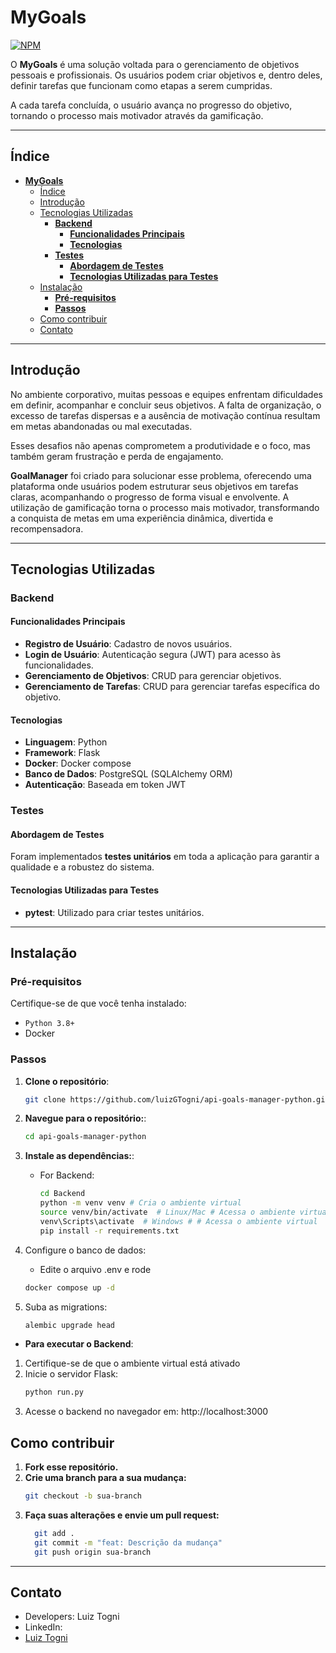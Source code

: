 # **MyGoals**
[![NPM](https://img.shields.io/npm/l/react)](https://github.com/yuribodo/a-base-vem-forte/blob/main/LICENSE)

O **MyGoals** é uma solução voltada para o gerenciamento de objetivos pessoais e profissionais.
Os usuários podem criar objetivos e, dentro deles, definir tarefas que funcionam como etapas a serem cumpridas.

A cada tarefa concluída, o usuário avança no progresso do objetivo, tornando o processo mais motivador através da gamificação.

---

## Índice

- [**MyGoals**](#mygoals)
  - [Índice](#índice)
  - [Introdução](#introdução)
  - [Tecnologias Utilizadas](#tecnologias-utilizadas)
    - [**Backend**](#backend)
      - [**Funcionalidades Principais**](#funcionalidades-principais)
      - [**Tecnologias**](#tecnologias)
    - [**Testes**](#testes)
      - [**Abordagem de Testes**](#abordagem-de-testes)
      - [**Tecnologias Utilizadas para Testes**](#tecnologias-utilizadas-para-testes)
  - [Instalação](#instalação)
    - [**Pré-requisitos**](#pré-requisitos)
    - [**Passos**](#passos)
  - [Como contribuir](#como-contribuir)
  - [Contato](#contato)

---

## Introdução

No ambiente corporativo, muitas pessoas e equipes enfrentam dificuldades em definir, acompanhar e concluir seus objetivos. A falta de organização, o excesso de tarefas dispersas e a ausência de motivação contínua resultam em metas abandonadas ou mal executadas.

Esses desafios não apenas comprometem a produtividade e o foco, mas também geram frustração e perda de engajamento.

**GoalManager** foi criado para solucionar esse problema, oferecendo uma plataforma onde usuários podem estruturar seus objetivos em tarefas claras, acompanhando o progresso de forma visual e envolvente. A utilização de gamificação torna o processo mais motivador, transformando a conquista de metas em uma experiência dinâmica, divertida e recompensadora.

---

## Tecnologias Utilizadas

### **Backend**

#### **Funcionalidades Principais**

- **Registro de Usuário**: Cadastro de novos usuários.
- **Login de Usuário**: Autenticação segura (JWT) para acesso às funcionalidades.
- **Gerenciamento de Objetivos**: CRUD para gerenciar objetivos.
- **Gerenciamento de Tarefas**: CRUD para gerenciar tarefas específica do objetivo.

#### **Tecnologias**

- **Linguagem**: Python
- **Framework**: Flask
- **Docker**: Docker compose
- **Banco de Dados**: PostgreSQL (SQLAlchemy ORM)
- **Autenticação**: Baseada em token JWT

### **Testes**
#### **Abordagem de Testes**
Foram implementados **testes unitários** em toda a aplicação para garantir a qualidade e a robustez do sistema.
#### **Tecnologias Utilizadas para Testes**
- **pytest**: Utilizado para criar testes unitários.

---

## Instalação

### **Pré-requisitos**
Certifique-se de que você tenha instalado:
- `Python 3.8+`
- Docker

### **Passos**

1. **Clone o repositório**:
   ```bash
   git clone https://github.com/luizGTogni/api-goals-manager-python.git
    ```

2. **Navegue para o repositório:**:

   ```bash
   cd api-goals-manager-python
   ```

3. **Instale as dependências:**:

   - For Backend:

     ```bash
     cd Backend
     python -m venv venv # Cria o ambiente virtual
     source venv/bin/activate  # Linux/Mac # Acessa o ambiente virtual
     venv\Scripts\activate  # Windows # # Acessa o ambiente virtual
     pip install -r requirements.txt
     ```
    
4. Configure o banco de dados:
      - Edite o arquivo .env e rode 
      ```bash
      docker compose up -d
      ```
5. Suba as migrations:
    ```bash
    alembic upgrade head
    ```

- **Para executar o Backend**:
1. Certifique-se de que o ambiente virtual está ativado
2. Inicie o servidor Flask:
    ```bash
    python run.py
    ```
3. Acesse o backend no navegador em: http://localhost:3000
  

## Como contribuir
1. **Fork esse repositório.**
2. **Crie uma branch para a sua mudança:**
   ```bash
   git checkout -b sua-branch
   ```
3. **Faça suas alterações e envie um pull request:**
   ```bash
     git add .
     git commit -m "feat: Descrição da mudança"
     git push origin sua-branch
   ```
---

## Contato
- Developers: Luiz Togni
- LinkedIn:
- [Luiz Togni](https://www.linkedin.com/in/luizgustavotogni/)
